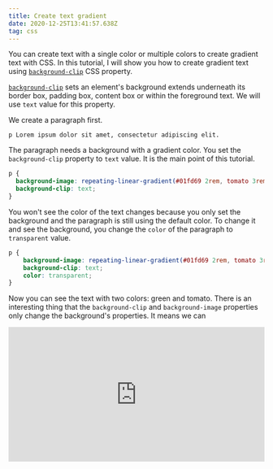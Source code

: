 ```yaml
---
title: Create text gradient
date: 2020-12-25T13:41:57.638Z
tag: css
---
```

You can create text with a single color or multiple colors to create gradient text with CSS. In this tutorial, I will show you how to create gradient text using [`background-clip`](https://developer.mozilla.org/en-US/docs/Web/CSS/background-clip) CSS property.

[`background-clip`](https://developer.mozilla.org/en-US/docs/Web/CSS/background-clip) sets an element's background extends underneath its border box, padding box, content box or within the foreground text. We will use `text` value for this property.

We create a paragraph first.

```pug
p Lorem ipsum dolor sit amet, consectetur adipiscing elit.
```

The paragraph needs a background with a gradient color. You set the `background-clip` property to `text` value. It is the main point of this tutorial.

```scss
p {
  background-image: repeating-linear-gradient(#01fd69 2rem, tomato 3rem);
  background-clip: text;
}
```

You won't see the color of the text changes because you only set the background and the paragraph is still using the default color. To change it and see the background, you change the `color` of the paragraph to `transparent` value.

```scss
p {
	background-image: repeating-linear-gradient(#01fd69 2rem, tomato 3rem);
	background-clip: text;
	color: transparent;
}
```

Now you can see the text with two colors: green and tomato. There is an interesting thing that the `background-clip` and `background-image` properties only change the background's properties. It means we can 



<iframe height="265" style="width: 100%;" scrolling="no" title="Gradient text" src="https://codepen.io/phongduong/embed/preview/KKgmMaV?height=265&theme-id=dark&default-tab=css,result" frameborder="no" loading="lazy" allowtransparency="true" allowfullscreen="true">
  See the Pen <a href='https://codepen.io/phongduong/pen/KKgmMaV'>Gradient text</a> by Phong Duong
  (<a href='https://codepen.io/phongduong'>@phongduong</a>) on <a href='https://codepen.io'>CodePen</a>.
</iframe>